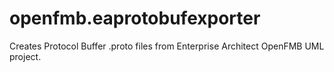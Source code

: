 # openfmb.eaprotobufexporter
Creates Protocol Buffer .proto files from Enterprise Architect OpenFMB UML project.
